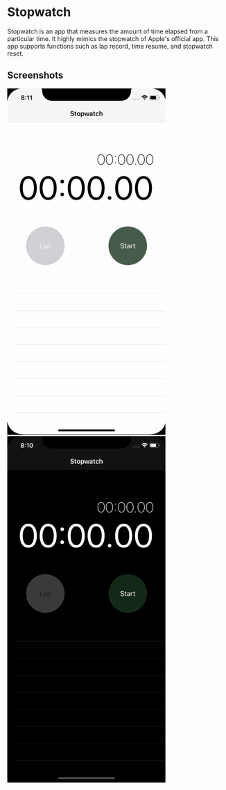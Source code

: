 # Stopwatch

Stopwatch is an app that measures the amount of time elapsed from a particular time. It highly mimics the stopwatch of Apple's official app. This app supports functions such as lap record, time resume, and stopwatch reset.

## Screenshots

![Demo of Stopwatch](demo-Stopwatch.gif)
&nbsp;&nbsp;&nbsp;
![Demo of Stopwatch dark-theme](demo-Stopwatch-dark.gif)
